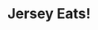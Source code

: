 ---
layout: "page"
title: "Jersey Eats!"
description: Eats in the Garden State | A food and travel blog by @CarissaEats, where I share my favorite small businesses, easy recipes, and travel adventures.
---
